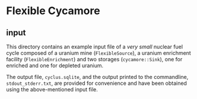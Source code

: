 # Flexible Cycamore
## input
This directory contains an example input file of a *very small* nuclear fuel
cycle composed of a uranium mine (`FlexibleSource`), a uranium enrichment
facility (`FlexibleEnrichment`) and two storages (`cycamore::Sink`), one for
enriched and one for depleted uranium.

The output file, `cyclus.sqlite`, and the output printed to the commandline,
`stdout_stderr.txt`, are provided for convenience and have been obtained using
the above-mentioned input file.
